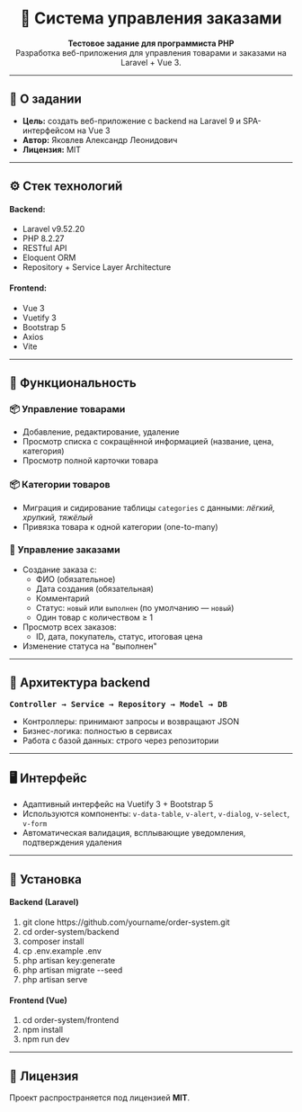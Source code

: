 <h1 align="center">🛒 Система управления заказами</h1>

<p align="center">
  <strong>Тестовое задание для программиста PHP</strong><br>
  Разработка веб-приложения для управления товарами и заказами на Laravel + Vue 3.
</p>

<hr>

<h2>📌 О задании</h2>

<ul>
  <li><strong>Цель:</strong> создать веб-приложение с backend на Laravel 9 и SPA-интерфейсом на Vue 3</li>
  <li><strong>Автор:</strong> Яковлев Александр Леонидович</li>
  <li><strong>Лицензия:</strong> MIT</li>
</ul>

<hr>

<h2>⚙️ Стек технологий</h2>

<h4>Backend:</h4>
<ul>
  <li>Laravel v9.52.20</li>
  <li>PHP 8.2.27</li>
  <li>RESTful API</li>
  <li>Eloquent ORM</li>
  <li>Repository + Service Layer Architecture</li>
</ul>

<h4>Frontend:</h4>
<ul>
  <li>Vue 3</li>
  <li>Vuetify 3</li>
  <li>Bootstrap 5</li>
  <li>Axios</li>
  <li>Vite</li>
</ul>

<hr>

<h2>🧩 Функциональность</h2>

<h3>📦 Управление товарами</h3>
<ul>
  <li>Добавление, редактирование, удаление</li>
  <li>Просмотр списка с сокращённой информацией (название, цена, категория)</li>
  <li>Просмотр полной карточки товара</li>
</ul>

<h3>📦 Категории товаров</h3>
<ul>
  <li>Миграция и сидирование таблицы <code>categories</code> с данными: <em>лёгкий, хрупкий, тяжёлый</em></li>
  <li>Привязка товара к одной категории (one-to-many)</li>
</ul>

<h3>🧾 Управление заказами</h3>
<ul>
  <li>Создание заказа с:
    <ul>
      <li>ФИО (обязательное)</li>
      <li>Дата создания (обязательная)</li>
      <li>Комментарий</li>
      <li>Статус: <code>новый</code> или <code>выполнен</code> (по умолчанию — <code>новый</code>)</li>
      <li>Один товар с количеством ≥ 1</li>
    </ul>
  </li>
  <li>Просмотр всех заказов:
    <ul>
      <li>ID, дата, покупатель, статус, итоговая цена</li>
    </ul>
  </li>
  <li>Изменение статуса на "выполнен"</li>
</ul>

<hr>

<h2>🧱 Архитектура backend</h2>

<p style="font-family: monospace; font-weight: bold;">Controller → Service → Repository → Model → DB</p>

<ul>
  <li>Контроллеры: принимают запросы и возвращают JSON</li>
  <li>Бизнес-логика: полностью в сервисах</li>
  <li>Работа с базой данных: строго через репозитории</li>
</ul>

<hr>

<h2>🖥 Интерфейс</h2>

<ul>
  <li>Адаптивный интерфейс на Vuetify 3 + Bootstrap 5</li>
  <li>Используются компоненты: <code>v-data-table</code>, <code>v-alert</code>, <code>v-dialog</code>, <code>v-select</code>, <code>v-form</code></li>
  <li>Автоматическая валидация, всплывающие уведомления, подтверждения удаления</li>
</ul>

<hr>

<h2>🚀 Установка</h2>

<h4>Backend (Laravel)</h4>
<ol>
  <li>git clone https://github.com/yourname/order-system.git</li>
  <li>cd order-system/backend</li>
  <li>composer install</li>
  <li>cp .env.example .env</li>
  <li>php artisan key:generate</li>
  <li>php artisan migrate --seed</li>
  <li>php artisan serve</li>
</ol>

<h4>Frontend (Vue)</h4>
<ol>
  <li>cd order-system/frontend</li>
  <li>npm install</li>
  <li>npm run dev</li>
</ol>

<hr>

<h2>📄 Лицензия</h2>

Проект распространяется под лицензией <strong>MIT</strong>.
